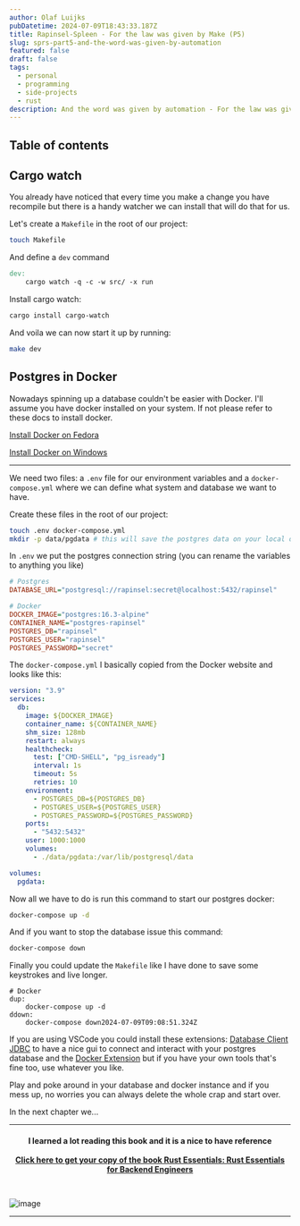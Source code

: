 ```yaml
---
author: Olaf Luijks
pubDatetime: 2024-07-09T18:43:33.187Z
title: Rapinsel-Spleen - For the law was given by Make (P5)
slug: sprs-part5-and-the-word-was-given-by-automation
featured: false
draft: false
tags:
  - personal
  - programming
  - side-projects
  - rust
description: And the word was given by automation - For the law was given by Make
---
```


## Table of contents

## Cargo watch

You already have noticed that every time you make a change you have recompile but there is a handy watcher we can install that will do that for us.

Let's create a `Makefile` in the root of our project:

```zsh
touch Makefile
```

And define a `dev` command

```makefile
dev:
	cargo watch -q -c -w src/ -x run
```

Install cargo watch:

```zsh
cargo install cargo-watch
```

And voila we can now start it up by running:

```zsh
make dev
```

## Postgres in Docker

Nowadays spinning up a database couldn't be easier with Docker. I'll assume you have docker installed on your system. If not please refer to these docs to install docker.

[Install Docker on Fedora](https://docs.docker.com/engine/install/fedora/)

[Install Docker on Windows](https://docs.docker.com/desktop/install/windows-install/)

<hr>

We need two files: a `.env` file for our environment variables and a `docker-compose.yml` where we can define what system and database we want to have.

Create these files in the root of our project:

```zsh
touch .env docker-compose.yml
mkdir -p data/pgdata # this will save the postgres data on your local disk
```

In `.env` we put the postgres connection string (you can rename the variables to anything you like)

```ini
# Postgres
DATABASE_URL="postgresql://rapinsel:secret@localhost:5432/rapinsel"

# Docker
DOCKER_IMAGE="postgres:16.3-alpine"
CONTAINER_NAME="postgres-rapinsel"
POSTGRES_DB="rapinsel"
POSTGRES_USER="rapinsel"
POSTGRES_PASSWORD="secret"
```

The `docker-compose.yml` I basically copied from the Docker website and looks like this:

```yml
version: "3.9"
services:
  db:
    image: ${DOCKER_IMAGE}
    container_name: ${CONTAINER_NAME}
    shm_size: 128mb
    restart: always
    healthcheck:
      test: ["CMD-SHELL", "pg_isready"]
      interval: 1s
      timeout: 5s
      retries: 10
    environment:
      - POSTGRES_DB=${POSTGRES_DB}
      - POSTGRES_USER=${POSTGRES_USER}
      - POSTGRES_PASSWORD=${POSTGRES_PASSWORD}
    ports:
      - "5432:5432"
    user: 1000:1000
    volumes:
      - ./data/pgdata:/var/lib/postgresql/data

volumes:
  pgdata:
```

Now all we have to do is run this command to start our postgres docker:

```zsh
docker-compose up -d
```

And if you want to stop the database issue this command:

```zsh
docker-compose down
```

Finally you could update the `Makefile` like I have done to save some keystrokes and live longer.

```make
# Docker
dup:
	docker-compose up -d
ddown:
	docker-compose down2024-07-09T09:08:51.324Z
```

If you are using VSCode you could install these extensions: [Database Client JDBC](https://marketplace.visualstudio.com/items?itemName=cweijan.dbclient-jdbc) to have a nice gui to connect and interact with your postgres database and the [Docker Extension](https://marketplace.visualstudio.com/items?itemName=ms-azuretools.vscode-docker) but if you have your own tools that's fine too, use whatever you like.

Play and poke around in your database and docker instance and if you mess up, no worries you can always delete the whole crap and start over.

In the next chapter we...

---

<h4 style="text-align: center; padding-bottom: 26px;">
I learned a lot reading this book and it is a nice to have reference<br /><br />
  <a
    href="https://amzn.to/4kiPb97" target="_blank">Click here to get your copy of the book Rust Essentials: Rust Essentials for Backend Engineers
  </a>
</h4>

![image](@/assets/images/rust-book.jpg)

---
